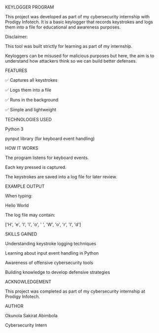 KEYLOGGER PROGRAM

This project was developed as part of my cybersecurity internship with Prodigy Infotech. It is a basic keylogger that records keystrokes and logs them into a file for educational and awareness purposes.

Disclaimer: 

This tool was built strictly for learning as part of my internship.

Keyloggers can be misused for malicious purposes but here, the aim is to understand how attackers think so we can build better defenses.

FEATURES

✅ Captures all keystrokes

✅ Logs them into a file

✅ Runs in the background

✅ Simple and lightweight

TECHNOLOGIES USED

Python 3

pynput library (for keyboard event handling)

HOW IT WORKS 

The program listens for keyboard events.

Each key pressed is captured.

The keystrokes are saved into a log file for later review.

EXAMPLE OUTPUT

When typing:

Hello World


The log file may contain:

['H', 'e', 'l', 'l', 'o', ' ', 'W', 'o', 'r', 'l', 'd']

SKILLS GAINED

Understanding keystroke logging techniques

Learning about input event handling in Python

Awareness of offensive cybersecurity tools

Building knowledge to develop defensive strategies

ACKNOWLEDGEMENT

This project was completed as part of my cybersecurity internship at Prodigy Infotech.

AUTHOR

Okunola Sakirat Abimbola

Cybersecurity Intern
